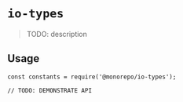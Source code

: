 # `io-types`

> TODO: description

## Usage

```
const constants = require('@monorepo/io-types');

// TODO: DEMONSTRATE API
```
